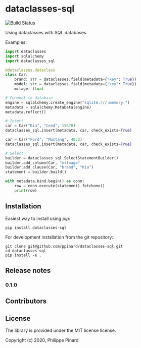 # dataclasses-sql

[![Build Status](https://img.shields.io/endpoint.svg?url=https%3A%2F%2Factions-badge.atrox.dev%2Fppinard%2Fdataclasses-sql%2Fbadge&style=flat)](https://actions-badge.atrox.dev/ppinard/dataclasses-sql/goto)

Using dataclasses with SQL databases.

Examples:

```python
import dataclasses
import sqlalchemy
import dataclasses_sql

@dataclasses.dataclass
class Car:
    brand: str = dataclasses.field(metadata={"key": True})
    model: str = dataclasses.field(metadata={"key": True})
    milage: float

# Connect to database
engine = sqlalchemy.create_engine("sqlite:///:memory:")
metadata = sqlalchemy.MetaData(engine)
metadata.reflect()

# Insert
car = Car("Kia", "Ceed", 15678)
dataclasses_sql.insert(metadata, car, check_exists=True)

car = Car("Ford", "Mustang", 4032)
dataclasses_sql.insert(metadata, car, check_exists=True)

# Select
builder = dataclasses_sql.SelectStatementBuilder()
builder.add_column(Car, "mileage"
builder.add_clause(Car, "brand", "Kia")
statement = builder.build()

with metadata.bind.begin() as conn:
    row = conn.execute(statement).fetchone()
    print(row)
```

## Installation

Easiest way to install using *pip*:

```
pip install dataclasses-sql
```

For development installation from the git repository::

```
git clone git@github.com/ppinard/dataclasses-sql.git
cd dataclasses-sql
pip install -e .
```

## Release notes

### 0.1.0


## Contributors


## License

The library is provided under the MIT license license.

Copyright (c) 2020, Philippe Pinard





